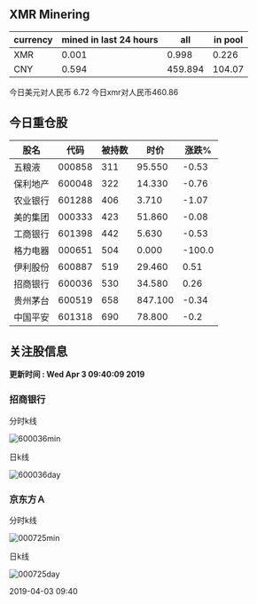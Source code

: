 ## XMR Minering

|currency|mined in last 24 hours|all|in pool|
|---|---|---|---|
|XMR|0.001|0.998|0.226|
|CNY|0.594|459.894|104.07|

今日美元对人民币 6.72	今日xmr对人民币460.86


## 今日重仓股 

|股名|代码|被持数|时价|涨跌%|
|---|---|---|---|---|
|五粮液|000858|311|95.550|-0.53|
|保利地产|600048|322|14.330|-0.76|
|农业银行|601288|406|3.710|-1.07|
|美的集团|000333|423|51.860|-0.08|
|工商银行|601398|442|5.630|-0.53|
|格力电器|000651|504|0.000|-100.0|
|伊利股份|600887|519|29.460|0.51|
|招商银行|600036|530|34.580|0.26|
|贵州茅台|600519|658|847.100|-0.34|
|中国平安|601318|690|78.800|-0.2|

## 关注股信息
**更新时间 : Wed Apr  3 09:40:09 2019**
### 招商银行 
分时k线

![600036min](http://image.sinajs.cn/newchart/min/n/sh600036.gif)

日k线

![600036day](http://image.sinajs.cn/newchart/daily/n/sh600036.gif)

### 京东方Ａ 
分时k线

![000725min](http://image.sinajs.cn/newchart/min/n/sz000725.gif)

日k线

![000725day](http://image.sinajs.cn/newchart/daily/n/sz000725.gif)

2019-04-03 09:40